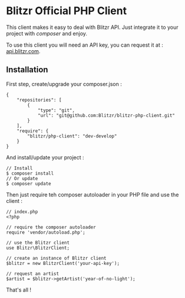 # Blitzr Official PHP Client

This client makes it easy to deal with Blitzr API.
Just integrate it to your project with *composer* and enjoy.

To use this client you will need an API key, you can request it at : [api.blitzr.com](https://api.blitzr.com).

## Installation

First step, create/upgrade your composer.json :

    {
        "repositories": [
            {
                "type": "git",
                "url": "git@github.com:Blitzr/blitzr-php-client.git"
            }
        ],
        "require": {
            "blitzr/php-client": "dev-develop"
        }
    }

And install/update your project :

    // Install
    $ composer install
    // Or update
    $ composer update

Then just require teh composer autoloader in your PHP file and use the client :

    // index.php
    <?php 

    // require the composer autoloader
    require 'vendor/autoload.php';

    // use the Blitzr client
    use Blitzr\BlitzrClient;

    // create an instance of Blitzr client
    $blitzr = new BlitzrClient('your-api-key');

    // request an artist
    $artist = $blitzr->getArtist('year-of-no-light');

That's all !
